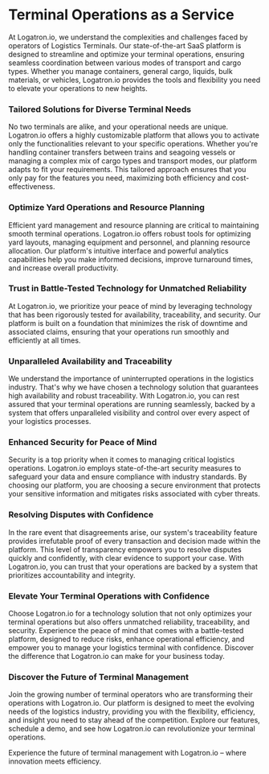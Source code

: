 # Terminal Operations as a Service

At Logatron.io, we understand the complexities and challenges faced by operators of Logistics Terminals. Our state-of-the-art SaaS platform is designed to streamline and optimize your terminal operations, ensuring seamless coordination between various modes of transport and cargo types. Whether you manage containers, general cargo, liquids, bulk materials, or vehicles, Logatron.io provides the tools and flexibility you need to elevate your operations to new heights.

### Tailored Solutions for Diverse Terminal Needs

No two terminals are alike, and your operational needs are unique. Logatron.io offers a highly customizable platform that allows you to activate only the functionalities relevant to your specific operations. Whether you're handling container transfers between trains and seagoing vessels or managing a complex mix of cargo types and transport modes, our platform adapts to fit your requirements. This tailored approach ensures that you only pay for the features you need, maximizing both efficiency and cost-effectiveness.

### Optimize Yard Operations and Resource Planning

Efficient yard management and resource planning are critical to maintaining smooth terminal operations. Logatron.io offers robust tools for optimizing yard layouts, managing equipment and personnel, and planning resource allocation. Our platform's intuitive interface and powerful analytics capabilities help you make informed decisions, improve turnaround times, and increase overall productivity.

### Trust in Battle-Tested Technology for Unmatched Reliability

At Logatron.io, we prioritize your peace of mind by leveraging technology that has been rigorously tested for availability, traceability, and security. Our platform is built on a foundation that minimizes the risk of downtime and associated claims, ensuring that your operations run smoothly and efficiently at all times.

### Unparalleled Availability and Traceability

We understand the importance of uninterrupted operations in the logistics industry. That's why we have chosen a technology solution that guarantees high availability and robust traceability. With Logatron.io, you can rest assured that your terminal operations are running seamlessly, backed by a system that offers unparalleled visibility and control over every aspect of your logistics processes.

### Enhanced Security for Peace of Mind

Security is a top priority when it comes to managing critical logistics operations. Logatron.io employs state-of-the-art security measures to safeguard your data and ensure compliance with industry standards. By choosing our platform, you are choosing a secure environment that protects your sensitive information and mitigates risks associated with cyber threats.

### Resolving Disputes with Confidence

In the rare event that disagreements arise, our system's traceability feature provides irrefutable proof of every transaction and decision made within the platform. This level of transparency empowers you to resolve disputes quickly and confidently, with clear evidence to support your case. With Logatron.io, you can trust that your operations are backed by a system that prioritizes accountability and integrity.

### Elevate Your Terminal Operations with Confidence

Choose Logatron.io for a technology solution that not only optimizes your terminal operations but also offers unmatched reliability, traceability, and security. Experience the peace of mind that comes with a battle-tested platform, designed to reduce risks, enhance operational efficiency, and empower you to manage your logistics terminal with confidence. Discover the difference that Logatron.io can make for your business today.

### Discover the Future of Terminal Management

Join the growing number of terminal operators who are transforming their operations with Logatron.io. Our platform is designed to meet the evolving needs of the logistics industry, providing you with the flexibility, efficiency, and insight you need to stay ahead of the competition. Explore our features, schedule a demo, and see how Logatron.io can revolutionize your terminal operations.

Experience the future of terminal management with Logatron.io – where innovation meets efficiency.
